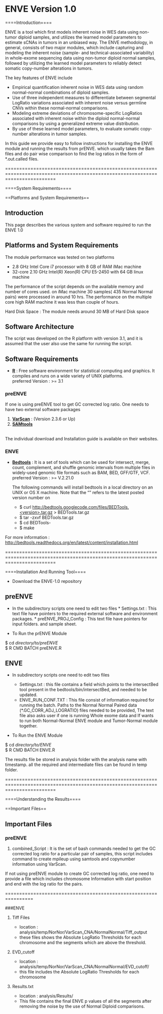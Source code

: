 ENVE Version 1.0
====

====Introduction====

ENVE is a tool which first models inherent noise in WES data using non-tumor diploid samples, and utilizes the learned model parameters to estimate sCNAs in tumors in an unbiased way. The ENVE methodology, in general, consists of two major modules, which include capturing and modeling the inherent noise (sample- and technical-associated variability) in whole-exome sequencing data using non-tumor diploid normal samples, followed by utilizing the learned model parameters to reliably detect somatic copy-number alterations in tumors.

The key features of ENVE include 
* Empirical quantification inherent noise in WES data using random normal-normal combinations of diploid samples.
* Use of three independent measures to differentiate between segmental LogRatio variations associated with inherent noise versus germline CNVs within these normal-normal comparisons.
* Modeling extreme deviations of chromosome-specific LogRatios associated with inherent noise within the diploid normal-normal comparisons by using a generalized extreme value distribution.
* By use of these learned model parameters, to evaluate somatic copy-number alterations in tumor samples. 


In this guide we provide easy to follow instructions for installing the ENVE module and running the results from prENVE. which usually takes the Bam files and do pair wise comparison to find the log ratios in the form of *.out.called files. 

==============================================================================================================================

====System Requirements====

==Platforms and System Requirements==

## Introduction 

This page describes the various system and software required to run the ENVE 1.0

## Platforms and System Requirements

The module performance was tested on two platforms 
  * 2.8 GHz Intel Core i7 processor with 8 GB of RAM iMac machine
  * 32-core  2.10 GHz Intel(R) Xeon(R) CPU E5-2450 with 64 GB linux machine

The performance of the script depends on the available memory and number of cores used. on iMac machine 30 samples( 435 Normal Normal pairs) were processed in around 10 hrs. The performance on the multiple core high RAM machine it was less than couple of hours. 

Hard Disk Space : The module needs around 30 MB of Hard Disk space

## Software Architecture

The script was developed on the R platform with version 3.1, and it is assumed that the user also use the same for running the script. 

## Software Requirements

 * [**R**](http://www.r-project.org/) : Free software environment for statistical computing and graphics. It compiles and runs on a wide variety of UNIX platforms.
<br> preferred Version : >= 3.1 

### preENVE

If one is using preENVE tool to get GC corrected log ratio. One needs to have two external software packages 

1. [**VarScan**](http://varscan.sourceforge.net/) : (Version 2.3.6 or Up) 
2. [**SAMtools**](http://samtools.sourceforge.net/)
<br><br>

The individual download and Installation guide is available on their websites. 

### ENVE

        
 * [**Bedtools**](http://bedtools.readthedocs.org/en/latest/) : It is a set of tools which can be used for intersect, merge, count, complement, and shuffle genomic intervals from multiple files in widely-used genomic file formats such as BAM, BED, GFF/GTF, VCF.
        <br> preferred Version : >= V.2.21.0

    The following commands will install bedtools in a local directory on an UNIX or OS X machine. Note that the “<version>” refers to the latest posted version number on 

    * $ curl http://bedtools.googlecode.com/files/BEDTools.<version>.tar.gz > BEDTools.tar.gz
    * $ tar -zxvf BEDTools.tar.gz
    * $ cd BEDTools-<version>
    * $ make

For more information : http://bedtools.readthedocs.org/en/latest/content/installation.html

==============================================================================================================================

====Installation And Running Tool====

* Download the ENVE-1.0 repository

## preENVE
* In the subdirectory scripts one need to edit two files 
      * Settings.txt :  This text file have pointers to the required external software and environment packages. 
      * preENVE_PROJ_Config : This text file have pointers for input folders. and sample sheet. 

* To Run the prENVE Module 

$ cd _directory/to/preENVE_ <br>
$ R CMD BATCH preENVE.R

## ENVE
* In subdirectory scripts one need to edit two files
     * Settings.txt : this file contains a field which points to the intersectBed tool present in the bedtools/bin/intersectBed, and needed to be updated.
     * ENVE_RUN_CONF.TXT : This file consist of information required for running the batch. Paths to the Normal Normal Paired data (*.GC_CORR_ADJ_LOGRATIO) files needed to be provided, The text file also asks user if one is running Whole exome data and If wants to run both Normal-Normal ENVE module and Tumor-Normal module together.  




* To Run the ENVE Module 

$ cd _directory/to/ENVE_ <br>
$ R CMD BATCH ENVE.R

The results file be stored in analysis folder with the analysis name with timestamp. all the required and intermediate files can be found in temp folder.

==============================================================================================================================


====Understanding the Results====

==Important Files==

## Important Files 

### preENVE
1. combined_Script : It is the set of bash commands needed to get the GC corrected log ratio for a particular pair of samples, this script includes command to create mpileup using samtools and copynumber information using VarScan.

If not using preENVE module to create GC corrected log ratio, one need to provide a file which includes chromosome Information with start position and end with the log ratio for the pairs.

================================================================

###ENVE
  1. Tiff Files
     * location : analysis/temp/NorNor/VarScan_CNA/NormalNormal/Tiff_output
     * these files shows the Absolute LogRatio Thresholds for each chromosome and the segments which are above the threshold. 
  2. EVD_cutoff 
      * location : analysis/temp/NorNor/VarScan_CNA/NormalNormal/EVD_cutoff/
      *  this file includes the Absolute LogRatio Thresholds for each chromosome

  3. Results.txt
      * location : analysis/Results/
      * This file contains the final ENVE p values of all the segments after removing the noise by the use of Normal Diploid comparisons.


